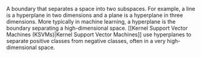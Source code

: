 
A boundary that separates a space into two subspaces. For example, a line is a
hyperplane in two dimensions and a plane is a hyperplane in three dimensions.
More typically in machine learning, a hyperplane is the boundary separating a
high-dimensional space. [[Kernel Support Vector Machines (KSVMs)|Kernel Support Vector Machines]] use
hyperplanes to separate positive classes from negative classes, often in a very
high-dimensional space.


